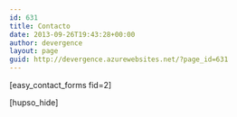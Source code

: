```yaml
---
id: 631
title: Contacto
date: 2013-09-26T19:43:28+00:00
author: devergence
layout: page
guid: http://devergence.azurewebsites.net/?page_id=631
---
```

[easy\_contact\_forms fid=2]

[hupso_hide]